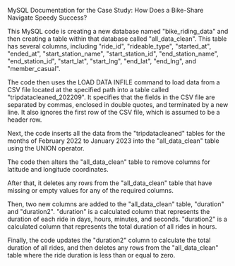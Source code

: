 MySQL Documentation for the Case Study: How Does a Bike-Share Navigate Speedy Success?

This MySQL code is creating a new database named "bike_riding_data" and then creating a table within that database called "all_data_clean". This table has several columns, including "ride_id", "rideable_type", "started_at", "ended_at", "start_station_name", "start_station_id", "end_station_name", "end_station_id", "start_lat", "start_lng", "end_lat", "end_lng", and "member_casual".

The code then uses the LOAD DATA INFILE command to load data from a CSV file located at the specified path into a table called "tripdatacleaned_202209". It specifies that the fields in the CSV file are separated by commas, enclosed in double quotes, and terminated by a new line. It also ignores the first row of the CSV file, which is assumed to be a header row.

Next, the code inserts all the data from the "tripdatacleaned" tables for the months of February 2022 to January 2023 into the "all_data_clean" table using the UNION operator.

The code then alters the "all_data_clean" table to remove columns for latitude and longitude coordinates.

After that, it deletes any rows from the "all_data_clean" table that have missing or empty values for any of the required columns.

Then, two new columns are added to the "all_data_clean" table, "duration" and "duration2". "duration" is a calculated column that represents the duration of each ride in days, hours, minutes, and seconds. "duration2" is a calculated column that represents the total duration of all rides in hours.

Finally, the code updates the "duration2" column to calculate the total duration of all rides, and then deletes any rows from the "all_data_clean" table where the ride duration is less than or equal to zero.